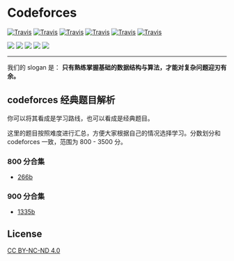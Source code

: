 # Codeforces

[![Travis](https://img.shields.io/badge/language-C++-green.svg)]() [![Travis](https://img.shields.io/badge/language-Python-red.svg)]() [![Travis](https://img.shields.io/badge/language-Java-blue.svg)]() [![Travis](https://img.shields.io/badge/language-Go-red.svg)]() [![Travis](https://img.shields.io/badge/language-Php-pink.svg)]() [![Travis](https://img.shields.io/badge/language-JavaScript-yellow.svg)]()

[![](https://img.shields.io/badge/WeChat-微信群-brightgreen)](#哪里能找到我) [![](https://img.shields.io/badge/公众号-力扣加加-blueviolet)](#哪里能找到我) [![](https://img.shields.io/badge/Juejin-掘金-blue)](https://juejin.im/user/58af98305c497d0067780b3b) [![](https://img.shields.io/badge/Zhihu-知乎-blue)](https://www.zhihu.com/people/lu-xiao-13-70) [![](https://img.shields.io/badge/bilili-哔哩哔哩-ff69b4)](https://space.bilibili.com/519510412/)

---

我们的 slogan 是： **只有熟练掌握基础的数据结构与算法，才能对复杂问题迎刃有余。**

## codeforces 经典题目解析

你可以将其看成是学习路线，也可以看成是经典题目。

这里的题目按照难度进行汇总，方便大家根据自己的情况选择学习。分数划分和 codeforces 一致，范围为 800 - 3500 分。

### 800 分合集

- [266b](./266b.md)

### 900 分合集

- [1335b](./1335b.md)

<!-- ### 1000

- [1521a](./1521a.py)

### 1100

- [1672c](./1672c.py) -->

## License

[CC BY-NC-ND 4.0](./LICENSE.txt)
